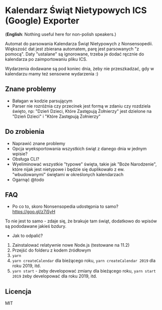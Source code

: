 # Kalendarz Świąt Nietypowych ICS (Google) Exporter

(**English**: Nothing useful here for non-polish speakers.)

Automat do parsowania Kalendarza Świąt Nietypowych z Nonsensopedii. Większość dat jest zbierana automatem, parę jest
parsowanych "z pomocą". Daty "ustalane" są ignorowane, trzeba je dodać ręcznie do kalendarza po zaimportowaniu pliku
ICS.

Wydarzenia dodawane są pod koniec dnia, żeby nie przeszkadzać, gdy w kalendarzu mamy też sensowne wydarzenia :)

## Znane problemy

- Bałagan w kodzie parsującym
- Parser nie rozróżnia czy przecinek jest formą w zdaniu czy rozdziela święto, np:
"Dzień Dzieci, Które Zastępują Żołnierzy" jest dzielone na "Dzień Dzieci" i "Które Zastępują Żołnierzy"

## Do zrobienia

- Naprawić znane problemy
- Opcja wyeksportowania wszystkich świąt z danego dnia w jednym wpisie?
- Obsługa CLI?
- Wyeliminować wszystkie "typowe" święta, takie jak "Boże Narodzenie", które nijak jest nietypowe i będzie się
duplikowało z ew. "wbudowanymi" świętami w określonych kalendarzach
- Ogarnąć @todo

## FAQ

- Po co to, skoro Nonsensopedia udostępnia to samo? https://goo.gl/z7iSyH

To nie jest to samo - zdaje się, że brakuje tam świąt, dodatkowo do wpisów są pododawane jakieś bzdury.

- Jak to odpalić?

1. Zainstalować relatywnie nowe Node.js (testowane na 11.2)
2. Przejść do folderu z kodem źródłowym
3. `yarn`
4. `yarn createCalendar` dla bieżącego roku, `yarn createCalendar 2019` dla roku 2019, itd.
4. `yarn start` - żeby developować zmiany dla bieżącego roku, `yarn start 2019` żeby developować dla roku 2019, itd.

## Licencja

MIT